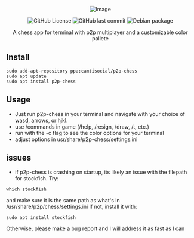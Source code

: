 <div align="center">

 ![Image](https://github.com/user-attachments/assets/f7041d21-7e28-4b16-8a7d-c347c3ce6426)

 ![GitHub License](https://img.shields.io/github/license/camtisocial/p2p-chess)
 ![GitHub last commit](https://img.shields.io/github/last-commit/camtisocial/p2p-chess)
 ![Debian package](https://img.shields.io/debian/v/p2p-chess)

 A chess app for terminal with p2p multiplayer and a customizable color pallete
</div> 

## Install

```
sudo add-apt-repository ppa:camtisocial/p2p-chess
sudo apt update
sudo apt install p2p-chess
```

## Usage 
- Just run p2p-chess in your terminal and navigate with your choice of wasd, arrows, or hjkl.
- use /commands in game (/help, /resign, /draw, /t, etc.)
- run with the -c flag to see the color options for your terminal
- adjust options in usr/share/p2p-chess/settings.ini

## issues 
- if p2p-chess is crashing on startup, its likely an issue with the filepath for stockfish. Try:
```
which stockfish
```
and make sure it is the same path as what's in /usr/share/p2p/chess/settings.ini
if not, install it with:
```
sudo apt install stockfish
```
Otherwise, please make a bug report and I will address it as fast as I can
